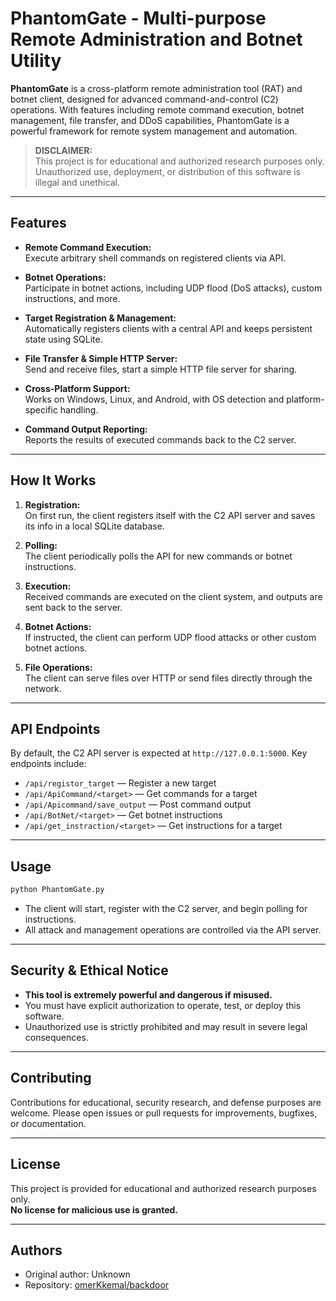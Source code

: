 # PhantomGate - Multi-purpose Remote Administration and Botnet Utility

**PhantomGate** is a cross-platform remote administration tool (RAT) and botnet client, designed for advanced command-and-control (C2) operations. With features including remote command execution, botnet management, file transfer, and DDoS capabilities, PhantomGate is a powerful framework for remote system management and automation.

> **DISCLAIMER:**  
> This project is for educational and authorized research purposes only. Unauthorized use, deployment, or distribution of this software is illegal and unethical.

---

## Features

- **Remote Command Execution:**  
  Execute arbitrary shell commands on registered clients via API.

- **Botnet Operations:**  
  Participate in botnet actions, including UDP flood (DoS attacks), custom instructions, and more.

- **Target Registration & Management:**  
  Automatically registers clients with a central API and keeps persistent state using SQLite.

- **File Transfer & Simple HTTP Server:**  
  Send and receive files, start a simple HTTP file server for sharing.

- **Cross-Platform Support:**  
  Works on Windows, Linux, and Android, with OS detection and platform-specific handling.

- **Command Output Reporting:**  
  Reports the results of executed commands back to the C2 server.

---

## How It Works

1. **Registration:**  
   On first run, the client registers itself with the C2 API server and saves its info in a local SQLite database.

2. **Polling:**  
   The client periodically polls the API for new commands or botnet instructions.

3. **Execution:**  
   Received commands are executed on the client system, and outputs are sent back to the server.

4. **Botnet Actions:**  
   If instructed, the client can perform UDP flood attacks or other custom botnet actions.

5. **File Operations:**  
   The client can serve files over HTTP or send files directly through the network.

---

## API Endpoints

By default, the C2 API server is expected at `http://127.0.0.1:5000`. Key endpoints include:

- `/api/registor_target` — Register a new target
- `/api/ApiCommand/<target>` — Get commands for a target
- `/api/Apicommand/save_output` — Post command output
- `/api/BotNet/<target>` — Get botnet instructions
- `/api/get_instraction/<target>` — Get instructions for a target

---

## Usage

```bash
python PhantomGate.py
```

- The client will start, register with the C2 server, and begin polling for instructions.
- All attack and management operations are controlled via the API server.

---

## Security & Ethical Notice

- **This tool is extremely powerful and dangerous if misused.**
- You must have explicit authorization to operate, test, or deploy this software.
- Unauthorized use is strictly prohibited and may result in severe legal consequences.

---

## Contributing

Contributions for educational, security research, and defense purposes are welcome. Please open issues or pull requests for improvements, bugfixes, or documentation.

---

## License

This project is provided for educational and authorized research purposes only.  
**No license for malicious use is granted.**

---

## Authors

- Original author: Unknown
- Repository: [omerKkemal/backdoor](https://github.com/omerKkemal/backdoor)
